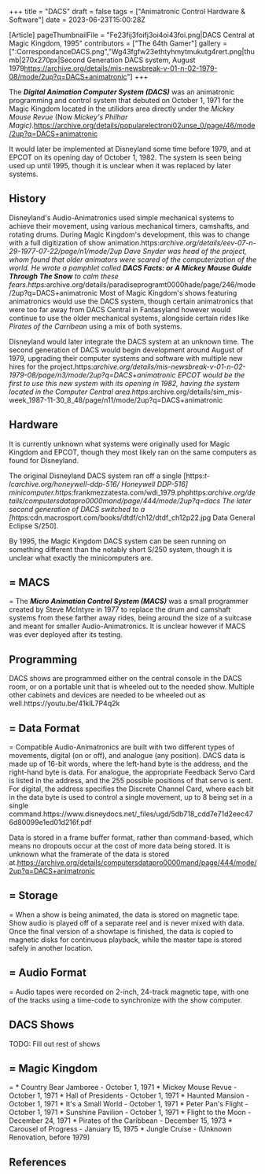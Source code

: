 +++
title = "DACS"
draft = false
tags = ["Animatronic Control Hardware & Software"]
date = 2023-06-23T15:00:28Z

[Article]
pageThumbnailFile = "Fe23fij3foifj3oi4oi43foi.png|DACS Central at Magic Kingdom, 1995"
contributors = ["The 64th Gamer"]
gallery = [":CorrespondanceDACS.png","Wg43fgfw23ethtyhmytmukutg4rert.png|thumb|270x270px|Second Generation DACS system, August 1979<ref>https://archive.org/details/mis-newsbreak-v-01-n-02-1979-08/mode/2up?q=DACS+animatronic</ref>"]
+++


The <b><i>Digital Animation Computer System (DACS)</b></i> was an animatronic programming and control system that debuted on October 1, 1971 for the Magic Kingdom located in the utilidors area directly under the <i>Mickey Mouse Revue</i> (Now <i>Mickey's Philhar Magic)</i>.<ref name=':0'>https://archive.org/details/popularelectroni02unse_0/page/46/mode/2up?q=DACS+animatronic</ref>

It would later be implemented at Disneyland some time before 1979, and at EPCOT on its opening day of October 1, 1982. The system is seen being used up until 1995, though it is unclear when it was replaced by later systems.

<h2> History </h2>
Disneyland's Audio-Animatronics used simple mechanical systems to achieve their movement, using various mechanical timers, camshafts, and rotating drums. During Magic Kingdom's development, this was to change with a full digitization of show animation.<ref name=':4'>https:<i>archive.org/details/eev-07-n-29-1977-07-22/page/n1/mode/2up</ref> Dave Snyder was head of the project, whom found that older animators were scared of the computerization of the world. He wrote a pamphlet called <b><i>DACS Facts: or A Mickey Mouse Guide Through The Snow</b></i> to calm these fears.<ref>https:</i>archive.org/details/paradiseprogramt0000hade/page/246/mode/2up?q=DACS+animatronic</ref> Most of Magic Kingdom's shows featuring animatronics would use the DACS system, though certain animatronics that were too far away from DACS Central in Fantasyland however would continue to use the older mechanical systems, alongside certain rides like <i>Pirates of the Carribean</i> using a mix of both systems. 

Disneyland would later integrate the DACS system at an unknown time. The second generation of DACS would begin development around August of 1979, upgrading their computer systems and software with multiple new hires for the project.<ref>https:<i>archive.org/details/mis-newsbreak-v-01-n-02-1979-08/page/n3/mode/2up?q=DACS+animatronic</ref><ref name=':5' /> EPCOT would be the first to use this new system with its opening in 1982, having the system located in the Computer Central area.<ref name=':2'>https:</i>archive.org/details/sim_mis-week_1987-11-30_8_48/page/n11/mode/2up?q=DACS+animatronic</ref><ref></ref>
<h2> Hardware </h2>

It is currently unknown what systems were originally used for Magic Kingdom and EPCOT, though they most likely ran on the same computers as found for Disneyland.

The original Disneyland DACS system ran off a single [https:<i>t-lcarchive.org/honeywell-ddp-516/ Honeywell DDP-516] minicomputer.<ref name=':5'>https:</i>frankmezzatesta.com/wdi_1979.php</ref><ref>https:<i>archive.org/details/computersdatapro0000mand/page/444/mode/2up?q=dacs</ref> The later second generation of DACS switched to a [https:</i>cdn.macrosport.com/books/dtdf/ch12/dtdf_ch12p22.jpg Data General Eclipse S/250].

By 1995, the Magic Kingdom DACS system can be seen running on something different than the notably short S/250 system, though it is unclear what exactly the minicomputers are.<ref name=':3' />

<h2>= MACS </h2>=
The <b><i>Micro Animation Control System (MACS)</b></i> was a small programmer created by Steve McIntyre in 1977 to replace the drum and camshaft systems from these farther away rides, being around the size of a suitcase and meant for smaller Audio-Animatronics. It is unclear however if MACS was ever deployed after its testing.<ref name=':4' />

<h2> Programming </h2>
DACS shows are programmed either on the central console in the DACS room, or on a portable unit that is wheeled out to the needed show. Multiple other cabinets and devices are needed to be wheeled out as well.<ref name=':3'>https://youtu.be/41kIL7P4q2k</ref>

<h2>= Data Format </h2>=
Compatible Audio-Animatronics are built with two different types of movements, digital (on or off), and analogue (any position). DACS data is made up of 16-bit words, where the left-hand byte is the address, and the right-hand byte is data. For analogue, the appropriate Feedback Servo Card is listed in the address, and the 255 possible positions of that servo is sent. For digital, the address specifies the Discrete Channel Card, where each bit in the data byte is used to control a single movement, up to 8 being set in a single command.<ref>https://www.disneydocs.net/_files/ugd/5db718_cdd7e71d2eec476d80099e1ed01d216f.pdf</ref>

Data is stored in a frame buffer format, rather than command-based, which means no dropouts occur at the cost of more data being stored. It is unknown what the framerate of the data is stored at.<ref name=':1'>https://archive.org/details/computersdatapro0000mand/page/444/mode/2up?q=DACS+animatronic</ref>

<h2>= Storage </h2>=
When a show is being animated, the data is stored on magnetic tape. Show audio is played off of a separate reel and is never mixed with data. Once the final version of a showtape is finished, the data is copied to magnetic disks for continuous playback, while the master tape is stored safely in another location.<ref name=':1' />

<h2>= Audio Format </h2>=
Audio tapes were recorded on 2-inch, 24-track magnetic tape, with one of the tracks using a time-code to synchronize with the show computer.<ref name=':2' />

<h2> DACS Shows </h2>
 TODO: Fill out rest of shows

<h2>= Magic Kingdom </h2>=
* Country Bear Jamboree - October 1, 1971<ref name=':0' />
* Mickey Mouse Revue - October 1, 1971<ref name=':0' />
* Hall of Presidents - October 1, 1971<ref name=':0' />
* Haunted Mansion - October 1, 1971<ref name=':0' />
* It's a Small World - October 1, 1971<ref name=':0' />
* Peter Pan's Flight - October 1, 1971<ref name=':0' />
* Sunshine Pavilion - October 1, 1971<ref name=':0' />
* Flight to the Moon - December 24, 1971<ref name=':0' />
* Pirates of the Caribbean - December 15, 1973<ref name=':1' />
* Carousel of Progress - January 15, 1975<ref name=':1' />
* Jungle Cruise - (Unknown Renovation, before 1979)<ref name=':1' />




<h2> References </h2>